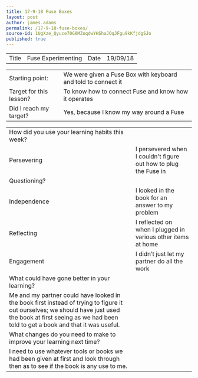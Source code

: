 ```yaml
---
title: 17-9-18 Fuse Boxes
layout: post
author: james.adams
permalink: /17-9-18-fuse-boxes/
source-id: 1UgXze_Qyuce70G0MZoqdwYHShaJOqJFgu9kKfjdgSJo
published: true
---
```

<table>
  <tr>
    <td>Title</td>
    <td>Fuse Experimenting</td>
    <td>Date</td>
    <td>19/09/18</td>
  </tr>
</table>


<table>
  <tr>
    <td>Starting point:</td>
    <td>We were given a Fuse Box with keyboard and told to connect it </td>
  </tr>
  <tr>
    <td>Target for this lesson?</td>
    <td>To know how to connect Fuse and know how it operates</td>
  </tr>
  <tr>
    <td>Did I reach my target? </td>
    <td>Yes, because I know my way around a Fuse</td>
  </tr>
</table>


<table>
  <tr>
    <td>How did you use your learning habits this week?</td>
    <td></td>
  </tr>
  <tr>
    <td>Persevering</td>
    <td>I persevered when I couldn't figure out how to plug the Fuse in</td>
  </tr>
  <tr>
    <td>Questioning?</td>
    <td></td>
  </tr>
  <tr>
    <td>Independence</td>
    <td>I looked in the book for an answer to my problem</td>
  </tr>
  <tr>
    <td>Reflecting</td>
    <td>I reflected on when I plugged in various other items at home</td>
  </tr>
  <tr>
    <td>Engagement</td>
    <td>I didn’t just let my partner do all the work</td>
  </tr>
  <tr>
    <td>What could have gone better in your learning?</td>
    <td></td>
  </tr>
  <tr>
    <td>Me and my partner could have looked in the book first instead of trying to figure it out ourselves; we should have just used the book at first seeing as we had been told to get a book and that it was useful.</td>
    <td></td>
  </tr>
  <tr>
    <td>What changes do you need to make to improve your learning next time?</td>
    <td></td>
  </tr>
  <tr>
    <td>I need to use whatever tools or books we had been given at first and look through then as to see if the book is any use to me.</td>
    <td></td>
  </tr>
</table>


